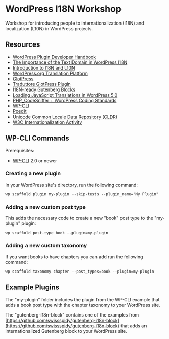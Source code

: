 # WordPress I18N Workshop

Workshop for introducing people to internationalization (I18N) and localization (L10N) in WordPress projects.

## Resources

* [WordPress Plugin Developer Handbook](https://developer.wordpress.org/plugins/internationalization/)
* [The Importance of the Text Domain in WordPress I18N](https://pascalbirchler.com/text-domain-wordpress-internationalization/)
* [Introduction to I18N and L10N](https://speakerdeck.com/swissspidy/internationalization-introduction-at-wordcamp-bern)
* [WordPress.org Translation Platform](https://translate.wordpress.org)
* [GlotPress](https://github.com/GlotPress/GlotPress-WP)
* [Traduttore GlotPress Plugin](https://github.com/wearerequired/traduttore)
* [I18N-ready Gutenberg Blocks](https://github.com/swissspidy/gutenberg-i18n-block)
* [Loading JavaScript Translations in WordPress 5.0](https://core.trac.wordpress.org/ticket/45103)
* [PHP_CodeSniffer + WordPress Coding Standards](https://github.com/WordPress-Coding-Standards/WordPress-Coding-Standards)
* [WP-CLI](http://wp-cli.org/)
* [Poedit](https://poedit.net/)
* [Unicode Common Locale Data Repository (CLDR)](http://cldr.unicode.org/)
* [W3C Internationalization Activity](https://www.w3.org/standards/webdesign/i18n)

## WP-CLI Commands

Prerequisites:

* [WP-CLI](http://wp-cli.org/) 2.0 or newer

### Creating a new plugin

In your WordPress site's directory, run the following command:

```
wp scaffold plugin my-plugin --skip-tests --plugin_name="My Plugin"
```

### Adding a new custom post type 

This adds the necessary code to create a new "book" post type to the "my-plugin" plugin:

```
wp scaffold post-type book --plugin=my-plugin
```

### Adding a new custom taxonomy

If you want books to have chapters you can add run the following command:

```
wp scaffold taxonomy chapter --post_types=book --plugin=my-plugin
```

## Example Plugins

The "my-plugin" folder includes the plugin from the WP-CLI example that adds a book post type with the chapter taxonomy to your WordPress site.

The "gutenberg-i18n-block" contains one of the examples from [https://github.com/swissspidy/gutenberg-i18n-block](https://github.com/swissspidy/gutenberg-i18n-block) that adds an internationalized Gutenberg block to your WordPress site.
